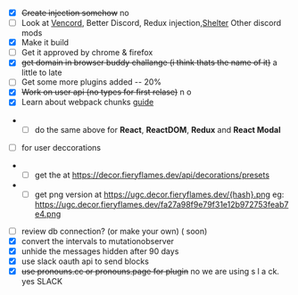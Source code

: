 - [x] ~~Create injection somehow~~ no
- [ ] Look at [Vencord](https://github.com/Vendicated/Vencord), Better Discord, Redux injection,[Shelter](https://github.com/uwu/shelter/) Other discord mods
- [x] Make it build
- [ ] Get it approved by chrome & firefox
- [x] ~~get domain in browser buddy challange (i think thats the name of it)~~ a little to late
- [ ] Get some more plugins added -- 20%
- [x] ~~Work on user api (no types for first relase)~~ n o
- [x] Learn about webpack chunks [guide](https://gist.github.com/0xdevalias/8c621c5d09d780b1d321bfdb86d67cdd#react-internals)
- - [ ] do the same above for **React**, **ReactDOM**, **Redux** and **React Modal**
- [ ] for user deccorations
- - [ ] get the at https://decor.fieryflames.dev/api/decorations/presets
- - [ ] get png version at https://ugc.decor.fieryflames.dev/{hash}.png eg: https://ugc.decor.fieryflames.dev/fa27a98f9e79f31e12b972753feab7e4.png
- [ ] review db connection? (or make your own) ( soon)
- [x] convert the intervals to mutationobserver
- [x] unhide the messages hidden after 90 days
- [x] use slack oauth api to send blocks
- [x] ~~use pronouns.cc or pronouns.page for plugin~~ no we are using s l a ck. yes SLACK
